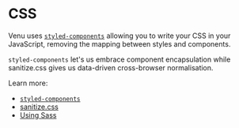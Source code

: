 # CSS

Venu uses [`styled-components`](https://github.com/styled-components/styled-components)
allowing you to write your CSS in your JavaScript,
removing the mapping between styles and components.

`styled-components` let's us embrace component encapsulation while sanitize.css gives us
data-driven cross-browser normalisation.

Learn more:

- [`styled-components`](styled-components.md)
- [sanitize.css](sanitize.md)
- [Using Sass](sass.md)
